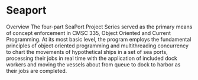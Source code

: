 # Seaport

Overview
The four-part SeaPort Project Series served as the primary means of concept enforcement in CMSC 335, Object Oriented and Current Programming. At its most basic level, the program employs the fundamental principles of object oriented programming and multithreading concurrency to chart the movements of hypothetical ships in a set of sea ports, processing their jobs in real time with the application of included dock workers and moving the vessels about from queue to dock to harbor as their jobs are completed.
